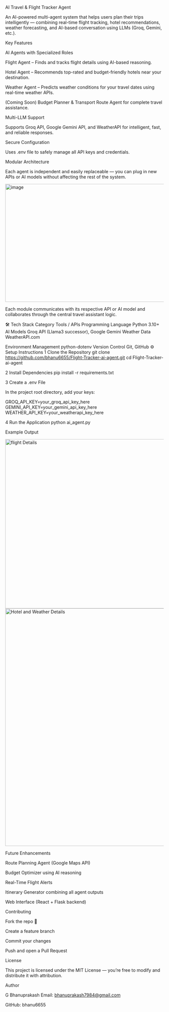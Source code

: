 AI Travel & Flight Tracker Agent

An AI-powered multi-agent system that helps users plan their trips intelligently — combining real-time flight tracking, hotel recommendations, weather forecasting, and AI-based conversation using LLMs (Groq, Gemini, etc.).

 Key Features

 AI Agents with Specialized Roles

Flight Agent – Finds and tracks flight details using AI-based reasoning.

Hotel Agent – Recommends top-rated and budget-friendly hotels near your destination.

Weather Agent – Predicts weather conditions for your travel dates using real-time weather APIs.

(Coming Soon) Budget Planner & Transport Route Agent for complete travel assistance.

 Multi-LLM Support

Supports Groq API, Google Gemini API, and WeatherAPI for intelligent, fast, and reliable responses.

Secure Configuration

Uses .env file to safely manage all API keys and credentials.

 Modular Architecture

Each agent is independent and easily replaceable — you can plug in new APIs or AI models without affecting the rest of the system.

<img width="853" height="375" alt="image" src="https://github.com/user-attachments/assets/a62aced6-94ef-4f56-8f37-e14d19a77e13" />


Each module communicates with its respective API or AI model and collaborates through the central travel assistant logic.

🛠️ Tech Stack
Category	Tools / APIs
Programming Language	Python 3.10+
AI Models	Groq API (Llama3 successor), Google Gemini
Weather Data	WeatherAPI.com

Environment Management	python-dotenv
Version Control	Git, GitHub
⚙️ Setup Instructions
1️ Clone the Repository
git clone https://github.com/bhanu6655/Flight-Tracker-ai-agent.git
cd Flight-Tracker-ai-agent

2️ Install Dependencies
pip install -r requirements.txt

3️ Create a .env File

In the project root directory, add your keys:

GROQ_API_KEY=your_groq_api_key_here
GEMINI_API_KEY=your_gemini_api_key_here
WEATHER_API_KEY=your_weatherapi_key_here

4️ Run the Application
python ai_agent.py

 Example Output

 
<img width="867" height="538" alt="flight Details" src="https://github.com/user-attachments/assets/db4a1046-3df4-4486-88c1-55b2dd15e14e" />

<img width="1117" height="755" alt="Hotel and Weather Details" src="https://github.com/user-attachments/assets/81e5abb0-e62c-4007-b252-a75f44a96b98" />


 Future Enhancements

 Route Planning Agent (Google Maps API)

 Budget Optimizer using AI reasoning

 Real-Time Flight Alerts

 Itinerary Generator combining all agent outputs

 Web Interface (React + Flask backend)

 Contributing

Fork the repo 🍴

Create a feature branch

Commit your changes

Push and open a Pull Request

 License

This project is licensed under the MIT License — you’re free to modify and distribute it with attribution.

 Author

G Bhanuprakash
Email: bhanuprakash7984@gmail.com

GitHub: bhanu6655
